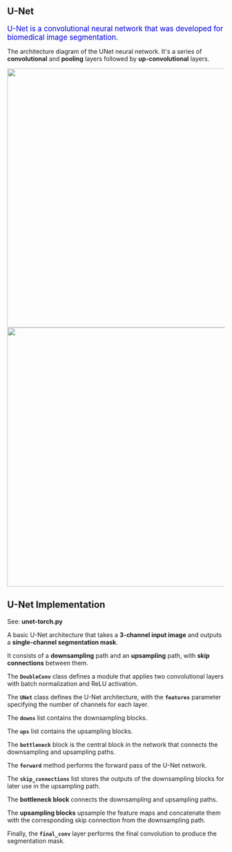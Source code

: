 ## U-Net 

<span style="color: #0000dd; font-size: larger">U-Net is a convolutional neural network that was developed for biomedical image segmentation<!-- at the Computer Science Department of the University of Freiburg-->.</span>

The architecture diagram of the UNet neural network. It's a series of **convolutional** and **pooling** layers followed by **up-convolutional** layers.

<img src="https://www.mdpi.com/electronics/electronics-11-03755/article_deploy/html/images/electronics-11-03755-g002.png" width="600">

<br>

<img src="https://pub.mdpi-res.com/electronics/electronics-11-03755/article_deploy/html/images/electronics-11-03755-g001.png?1668735123" width="600">

<br>

## U-Net Implementation

See: **unet-torch.py**

A basic U-Net architecture that takes a **3-channel input image** and outputs a **single-channel segmentation mask**.

It consists of a **downsampling** path and an **upsampling** path, with **skip connections** between them.

The **`DoubleConv`** class defines a module that applies two convolutional layers with batch normalization and ReLU activation.

The **`UNet`** class defines the U-Net architecture, with the **`features`** parameter specifying the number of channels for each layer.

The **`downs`** list contains the downsampling blocks.

The **`ups`** list contains the upsampling blocks.

The **`bottleneck`** block is the central block in the network that connects the downsampling and upsampling paths.

The **`forward`** method performs the forward pass of the U-Net network.

The **`skip_connections`** list stores the outputs of the downsampling blocks for later use in the upsampling path.

The **bottleneck block** connects the downsampling and upsampling paths.

The **upsampling blocks** upsample the feature maps and concatenate them with the corresponding skip connection from the downsampling path.

Finally, the **`final_conv`** layer performs the final convolution to produce the segmentation mask.

<br>
